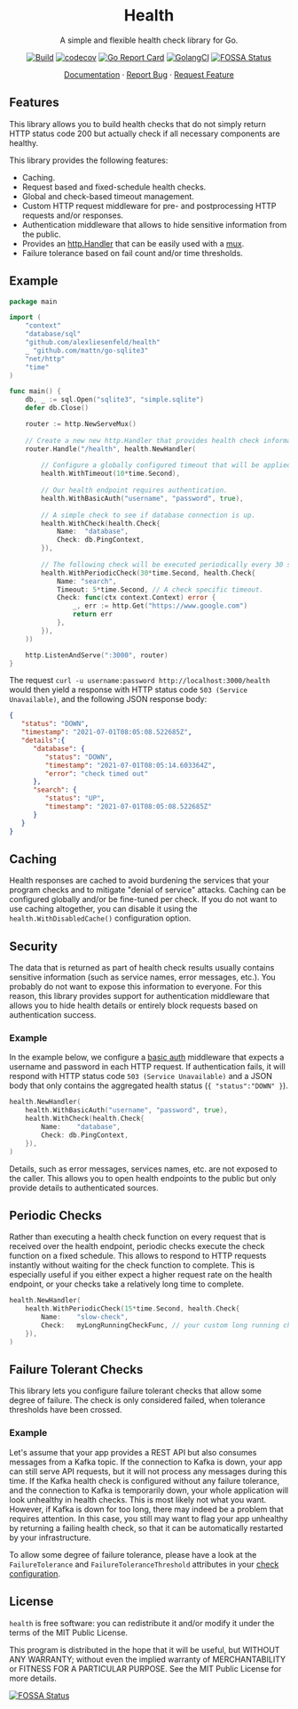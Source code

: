 <div align="center">
<h1>Health</h1>
</div>

<p align="center">A simple and flexible health check library for Go.</p>
<div align="center">
	
[![Build](https://github.com/alexliesenfeld/health/actions/workflows/build.yml/badge.svg)](https://github.com/alexliesenfeld/health/actions/workflows/build.yml)
[![codecov](https://codecov.io/gh/alexliesenfeld/health/branch/main/graph/badge.svg?token=V2mVh8RvYE)](https://codecov.io/gh/alexliesenfeld/health)
[![Go Report Card](https://goreportcard.com/badge/github.com/alexliesenfeld/health)](https://goreportcard.com/report/github.com/alexliesenfeld/health)
[![GolangCI](https://golangci.com/badges/github.com/alexliesenfeld/health.svg)](https://golangci.com/r/github.com/alexliesenfeld/health)
[![FOSSA Status](https://app.fossa.com/api/projects/custom%2B26405%2Fgithub.com%2Falexliesenfeld%2Fhealth.svg?type=shield)](https://app.fossa.com/projects/custom%2B26405%2Fgithub.com%2Falexliesenfeld%2Fhealth?ref=badge_shield)
	
</div>

<p align="center">
    <a href="https://pkg.go.dev/github.com/alexliesenfeld/health">Documentation</a>
    ·
    <a href="https://github.com/alexliesenfeld/health/issues">Report Bug</a>
    ·
    <a href="https://github.com/alexliesenfeld/health/issues">Request Feature</a>
</p>

## Features
This library allows you to build health checks that do not simply return HTTP status code 200 but actually 
check if all necessary components are healthy.

This library provides the following features:

- Caching.
- Request based and fixed-schedule health checks.
- Global and check-based timeout management.
- Custom HTTP request middleware for pre- and postprocessing HTTP requests and/or responses.
- Authentication middleware that allows to hide sensitive information from the public.
- Provides an [http.Handler](https://golang.org/pkg/net/http/#Handler) that can be easily used with a [mux](https://golang.org/pkg/net/http/#ServeMux).
- Failure tolerance based on fail count and/or time thresholds.

## Example
```go
package main

import (
	"context"
	"database/sql"
	"github.com/alexliesenfeld/health"
	_ "github.com/mattn/go-sqlite3"
	"net/http"
	"time"
)

func main() {
	db, _ := sql.Open("sqlite3", "simple.sqlite")
	defer db.Close()

	router := http.NewServeMux()
	
	// Create a new new http.Handler that provides health check information.
	router.Handle("/health", health.NewHandler(
		
		// Configure a globally configured timeout that will be applied to all checks.
		health.WithTimeout(10*time.Second),
		
		// Our health endpoint requires authentication.
		health.WithBasicAuth("username", "password", true),
		
		// A simple check to see if database connection is up.
		health.WithCheck(health.Check{                          
			Name:  "database",
			Check: db.PingContext,
		}),
		
		// The following check will be executed periodically every 30 seconds.
		health.WithPeriodicCheck(30*time.Second, health.Check{  
			Name: "search",
			Timeout: 5*time.Second, // A check specific timeout.
			Check: func(ctx context.Context) error {
				_, err := http.Get("https://www.google.com")
				return err
			},
		}),
	))

	http.ListenAndServe(":3000", router)
}
```

The request `curl -u username:password http://localhost:3000/health` would then yield a response with HTTP status code 
`503 (Service Unavailable)`, and the following JSON response body:

```json
{
   "status": "DOWN",
   "timestamp": "2021-07-01T08:05:08.522685Z",
   "details":{
      "database": {
         "status": "DOWN",
         "timestamp": "2021-07-01T08:05:14.603364Z",
         "error": "check timed out"
      },
      "search": {
         "status": "UP",
         "timestamp": "2021-07-01T08:05:08.522685Z"
      }
   }
}
```

## Caching
Health responses are cached to avoid burdening the services that your program checks and to
mitigate "denial of service" attacks. Caching can be configured globally and/or be fine-tuned per check. 
If you do not want to use caching altogether, you can disable it using the `health.WithDisabledCache()` 
configuration option.

## Security
The data that is returned as part of health check results usually contains sensitive information 
(such as service names, error messages, etc.). You probably do not want to expose this information to everyone. 
For this reason, this library provides support for authentication middleware that allows you to hide health details 
or entirely block requests based on authentication success.

### Example
In the example below, we configure a [basic auth](https://developer.mozilla.org/en-US/docs/Web/HTTP/Authentication)
middleware that expects a username and password in each HTTP request. If authentication fails, it will respond 
with HTTP status code `503 (Service Unavailable)` and a JSON body that only contains the aggregated health status 
(`{ "status":"DOWN" }`).

```go
health.NewHandler(
	health.WithBasicAuth("username", "password", true),
	health.WithCheck(health.Check{
		Name:    "database",
		Check: db.PingContext,
	}), 
)
```

Details, such as error messages, services names, etc. are not exposed to the caller. 
This allows you to open health endpoints to the public but only provide details to authenticated sources.

## Periodic Checks
Rather than executing a health check function on every request that is received over the health endpoint,
periodic checks execute the check function on a fixed schedule. This allows to respond to HTTP requests
instantly without waiting for the check function to complete. This is especially useful if you
either expect a higher request rate on the health endpoint, or your checks take a relatively long time to complete.

```go
health.NewHandler(
	health.WithPeriodicCheck(15*time.Second, health.Check{
		Name:    "slow-check",
		Check:   myLongRunningCheckFunc, // your custom long running check function
	}),
)
```

## Failure Tolerant Checks
This library lets you configure failure tolerant checks that allow some degree of failure. The check is only 
considered failed, when tolerance thresholds have been crossed.

### Example
Let's assume that your app provides a REST API but also consumes messages from a Kafka topic. If the connection to Kafka
is down, your app can still serve API requests, but it will not process any messages during this time.
If the Kafka health check is configured without any failure tolerance, and the connection to Kafka is temporarily down, 
your whole application will look unhealthy in health checks. This is most likely not what you want. 
However, if Kafka is down for too long, there may indeed be a problem that requires attention. In this case, 
you still may want to flag your app unhealthy by returning a failing health check, so that it can be 
automatically restarted by your infrastructure. 

To allow some degree of failure tolerance, please have a look at the `FailureTolerance` and `FailureToleranceThreshold` 
attributes in your [check configuration](https://pkg.go.dev/github.com/alexliesenfeld/health#Check).

## License
`health` is free software: you can redistribute it and/or modify it under the terms of the MIT Public License.

This program is distributed in the hope that it will be useful, but WITHOUT ANY WARRANTY; without even the implied 
warranty of MERCHANTABILITY or FITNESS FOR A PARTICULAR PURPOSE. See the MIT Public License for more details.

[![FOSSA Status](https://app.fossa.com/api/projects/custom%2B26405%2Fgithub.com%2Falexliesenfeld%2Fhealth.svg?type=large)](https://app.fossa.com/projects/custom%2B26405%2Fgithub.com%2Falexliesenfeld%2Fhealth?ref=badge_large)

